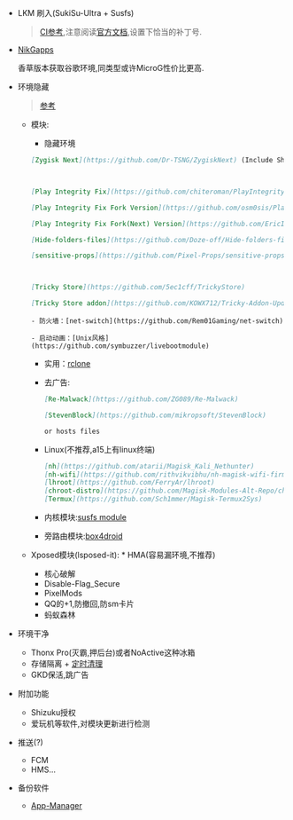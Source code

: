 * LKM 刷入(SukiSu-Ultra + Susfs)

  >  [CI参考](https://github.com/greenhandzdl/Action_OnePlus_MKSU_SUSFS/actions),注意阅读[官方文档](https://kernelsu.org/zh_CN/guide/installation.html),设置下恰当的补丁号.

* [NikGapps](https://nikgapps.com/crdroid-official)

  香草版本获取谷歌环境,同类型或许MicroG性价比更高.

* 环境隐藏

  > [参考](https://www.reddit.com/r/Magisk/comments/1i7sowe/tutorial_susfs_best_root_hiding_method_currently/)

  * 模块:

    * 隐藏环境

    ```markdown
    [Zygisk Next](https://github.com/Dr-TSNG/ZygiskNext) (Include Shamiko) or  Zygisk Assistance [due to this reasons](https://xdaforums.com/t/closed-beware-of-lsposed-the-fall-of-an-open-source-project-into-malware.4715372/)
    
    
    
    [Play Integrity Fix](https://github.com/chiteroman/PlayIntegrityFix)
    
    [Play Integrity Fix Fork Version](https://github.com/osm0sis/PlayIntegrityFork)和[Integrity-Box](https://github.com/MeowDump/Integrity-Box)
    
    [Play Integrity Fix Fork(Next) Version](https://github.com/EricInacio01/PlayIntegrityFix-NEXT)
    
    [Hide-folders-files](https://github.com/Doze-off/Hide-folders-files)
    
    [sensitive-props](https://github.com/Pixel-Props/sensitive-props)
    
    
    
    [Tricky Store](https://github.com/5ec1cff/TrickyStore)
    
    [Tricky Store addon](https://github.com/KOWX712/Tricky-Addon-Update-Target-List)
    ```

    	- 防火墙：[net-switch](https://github.com/Rem01Gaming/net-switch)
  		
    	- 启动动画：[Unix风格](https://github.com/symbuzzer/livebootmodule)

     *  实用：[rclone](https://github.com/piyushgarg/rclone-mount)

     *  去广告:

        ```markdown
        [Re-Malwack](https://github.com/ZG089/Re-Malwack)
        
        [StevenBlock](https://github.com/mikropsoft/StevenBlock)
        
        or hosts files
        ```

     *  Linux(不推荐,a15上有linux终端)

        ```markdown
        [nh](https://github.com/atarii/Magisk_Kali_Nethunter)
        [nh-wifi](https://github.com/rithvikvibhu/nh-magisk-wifi-firmware)
        [lhroot](https://github.com/FerryAr/lhroot)
        [chroot-distro](https://github.com/Magisk-Modules-Alt-Repo/chroot-distro)
        [Termux](https://github.com/Sch1mmer/Magisk-Termux2Sys)
        ```

    * 内核模块:[susfs module ](https://github.com/sidex15/susfs4ksu-module) 
    * 旁路由模块:[box4droid](https://github.com/taamarin/box_for_magisk)

  * Xposed模块(lsposed-it):
  			* HMA(容易漏环境,不推荐)
     
      * 核心破解
      * Disable-Flag_Secure
      * PixelMods
      * QQ的+1,防撤回,防sm卡片
      * 蚂蚁森林

* 环境干净

  * Thonx Pro(灭霸,押后台)或者NoActive这种冰箱
  * 存储隔离 + [定时清理](https://github.com/HChenX/RegularlyClean)
  * GKD保活,跳广告

* 附加功能

  * Shizuku授权
  * 爱玩机等软件,对模块更新进行检测
  
* 推送(?)

  * FCM
  * HMS…
  
* 备份软件

	 * [App-Manager](https://github.com/MuntashirAkon/AppManager)

